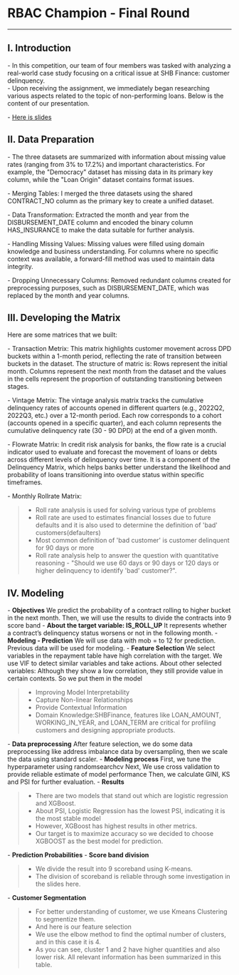# RBAC Champion - Final Round
---
## I. Introduction
\- In this competition, our team of four members was tasked with analyzing a real-world case study focusing on a critical issue at SHB Finance: customer delinquency.  
\- Upon receiving the assignment, we immediately began researching various aspects related to the topic of non-performing loans. Below is the content of our presentation.  

\- [Here is slides](https://drive.google.com/file/d/14za7it2xeYQ7anyipXZ6_VaUAfW5qsVT/view?usp=sharing)

## II. Data Preparation
\- The three datasets are summarized with information about missing value rates (ranging from 3% to 17.2%) and important characteristics. For example, the "Democracy" dataset has missing data in its primary key column, while the "Loan Origin" dataset contains format issues.  

\- Merging Tables: I merged the three datasets using the shared CONTRACT_NO column as the primary key to create a unified dataset.  

\- Data Transformation: Extracted the month and year from the DISBURSEMENT_DATE column and encoded the binary column HAS_INSURANCE to make the data suitable for further analysis.

\- Handling Missing Values: Missing values were filled using domain knowledge and business understanding. For columns where no specific context was available, a forward-fill method was used to maintain data integrity.

\- Dropping Unnecessary Columns: Removed redundant columns created for preprocessing purposes, such as DISBURSEMENT_DATE, which was replaced by the month and year columns.

## III. Developing the Matrix
Here are some matrices that we built:  

\- Transaction Metrix: This matrix highlights customer movement across DPD buckets within a 1-month period, reflecting the rate of transition between buckets in the dataset. The structure of matric is: Rows represent the initial month. Columns represent the next month from the dataset and the values in the cells represent the proportion of outstanding transitioning between stages.

\- Vintage Metrix: The vintage analysis matrix tracks the cumulative delinquency rates of accounts opened in different quarters (e.g., 2022Q2, 2022Q3, etc.) over a 12-month period. Each row corresponds to a cohort (accounts opened in a specific quarter), and each column represents the cumulative delinquency rate (30 - 90 DPD) at the end of a given month.

\- Flowrate Matrix: In credit risk analysis for banks, the flow rate is a crucial indicator used to evaluate and forecast the movement of loans or debts across different levels of delinquency over time. It is a component of the Delinquency Matrix, which helps banks better understand the likelihood and probability of loans transitioning into overdue status within specific timeframes.

\- Monthly Rollrate Matrix:
> - Roll rate analysis is used for solving various type of problems
> - Roll rate are used to estimates financial losses due to future defaults and it is also used to determine the definition of 'bad' customers(defaulters)
> - Most common definition of 'bad customer' is customer delinquent for 90 days or more
> - Roll rate analysis help to answer the question with quantitative reasoning - "Should we use 60 days or 90 days or 120 days or higher delinquency to identify 'bad' customer?".

## IV. Modeling 
\- **Objectives**
We predict the probability of a contract rolling to higher bucket in the next month. Then, we will use the results to divide the contracts into 9 score band
\- **About the target variable: IS_ROLL_UP**
It represents whether a contract’s delinquency status worsens or not in the following month.
\- **Modeling - Prediction**
We will use data with mob = to 12 for prediction. Previous data will be used for modeling.
\- **Feature Selection**
We select variables in the repayment table have high correlation with the target. We use VIF to detect similar variables and take actions.
About other selected variables: 
Although they show a low correlation, they still provide value in certain contexts. So we put them in the model
> - Improving Model Interpretability
> - Capture Non-linear Relationships
> - Provide Contextual Information
> - Domain Knowledge:SHBFinance, features like LOAN_AMOUNT, WORKING_IN_YEAR, and LOAN_TERM are critical for profiling customers and designing appropriate products.  

\- **Data preprocessing**
After feature selection, we do some data preprocessing like address imbalance data by oversampling, then we scale the data using standard scaler. 
\- **Modeling process**
First, we tune the hyperparameter using randomsearchcv 
Next, We use cross validation to provide reliable estimate of model performance
Then, we calculate GINI, KS and PSI for further evaluation. 
\- **Results**
> - There are two models that stand out which are logistic regression and XGBoost.
> - About PSI, Logistic Regression has the lowest PSI, indicating it is the most stable model
> - However, XGBoost has highest results in other metrics.
> - Our target is to maximize accuracy so we decided to choose XGBOOST as the best model for prediction.  
> 
\- **Prediction Probabilities**
\- **Score band division**
> - We divide the result into 9 scoreband using K-means.  
> - The division of scoreband is reliable through some investigation in the slides here.  

\- **Customer Segmentation** 
> - For better understanding of customer, we use Kmeans Clustering to segmentize them. 
> - And here is our feature selection 
> - We use the elbow method to find the optimal number of clusters, and in this case it is 4. 
> - As you can see, cluster 1 and 2 have higher quantities and also lower risk. All relevant information has been summarized in this table.
